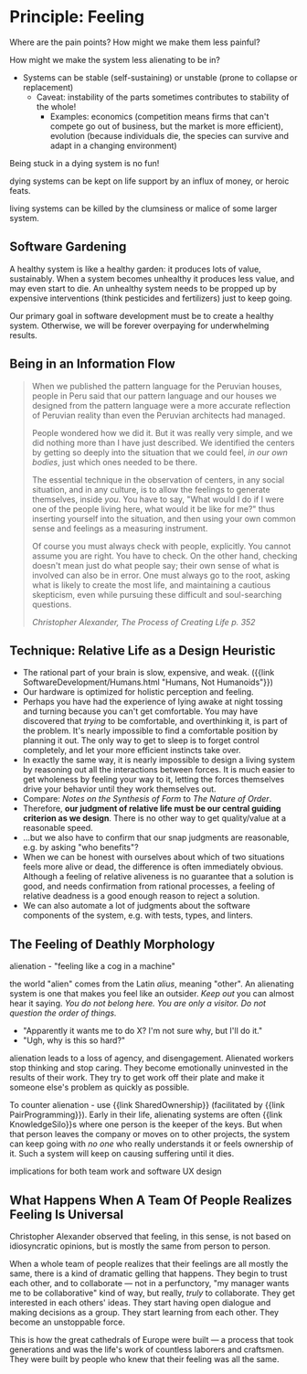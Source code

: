 # Principle: Feeling

<div class="summary-block">

Where are the pain points? How might we make them less painful?

How might we make the system less alienating to be in?

</div>

- Systems can be stable (self-sustaining) or unstable (prone to collapse or replacement)
    - Caveat: instability of the parts sometimes contributes to stability of the whole!
      - Examples: economics (competition means firms that can't compete go out of business, but the market is more efficient), evolution (because individuals die, the species can survive and adapt in a changing environment)

Being stuck in a dying system is no fun!

dying systems can be kept on life support by an influx of money, or heroic feats.

living systems can be killed by the clumsiness or malice of some larger system.

## Software Gardening

A healthy system is like a healthy garden: it produces lots of value, sustainably. When a system becomes unhealthy
it produces less value, and may even start to die. An unhealthy system needs to be propped up by expensive interventions (think pesticides and fertilizers) just to keep going.

Our primary goal in software development must be to create a healthy system. Otherwise, we will be forever overpaying for underwhelming results.

## Being in an Information Flow

> When we published the pattern language for the Peruvian houses, people in Peru said that our pattern language and our houses we designed from the pattern language were a more accurate reflection of Peruvian reality than even the Peruvian architects had managed.
>
> People wondered how we did it. But it was really very simple, and we did nothing more than I have just described. We identified the centers by getting so deeply into the situation that we could feel, _in our own bodies_, just which ones needed to be there.
>
> The essential technique in the observation of centers, in any social situation, and in any culture, is to allow the feelings to generate themselves, inside _you_. You have to say, "What would I do if I were one of the people living here, what would it be like for me?" thus inserting yourself into the situation, and then using your own common sense and feelings as a measuring instrument.
>
> Of course you must always check with people, explicitly. You cannot assume you are right. You have to check. On the other hand, checking doesn't mean just do what people say; their own sense of what is involved can also be in error. One must always go to the root, asking what is likely to create the most life, and maintaining a cautious skepticism, even while pursuing these difficult and soul-searching questions.
>
> <cite>Christopher Alexander, _The Process of Creating Life_ p. 352</cite>

## Technique: Relative Life as a Design Heuristic

- The rational part of your brain is slow, expensive, and weak. ({{link SoftwareDevelopment/Humans.html "Humans, Not Humanoids"}})
- Our hardware is optimized for holistic perception and feeling.
- Perhaps you have had the experience of lying awake at night tossing and turning because you can't get comfortable. You may have discovered that _trying_ to be comfortable, and overthinking it, is part of the problem. It's nearly impossible to find a comfortable position by planning it out. The only way to get to sleep is to forget control completely, and let your more efficient instincts take over.
- In exactly the same way, it is nearly impossible to design a living system by reasoning out all the interactions between forces. It is much easier to get wholeness by feeling your way to it, letting the forces themselves drive your behavior until they work themselves out.
- Compare: _Notes on the Synthesis of Form_ to _The Nature of Order_.
- Therefore, **our judgment of relative life must be our central guiding criterion as we design**. There is no other way to get quality/value at a reasonable speed.
- ...but we also have to confirm that our snap judgments are reasonable, e.g. by asking "who benefits"?
- When we can be honest with ourselves about which of two situations feels more alive or dead, the difference is often immediately obvious. Although a feeling of relative aliveness is no guarantee that a solution is good, and needs confirmation from rational processes, a feeling of relative deadness is a good enough reason to reject a solution.
- We can also automate a lot of judgments about the software components of the system, e.g. with tests, types, and linters.

## The Feeling of Deathly Morphology

alienation - "feeling like a cog in a machine"

the world "alien" comes from the Latin _alius_, meaning "other". An alienating system is one that makes you feel like an outsider. _Keep out_ you can almost hear it saying. _You do not belong here. You are only a visitor. Do not question the order of things._

- "Apparently it wants me to do X? I'm not sure why, but I'll do it."
- "Ugh, why is this so hard?"

alienation leads to a loss of agency, and disengagement. Alienated workers stop thinking and stop caring. They become emotionally uninvested in the results of their work. They try to get work off their plate and make it someone else's problem as quickly as possible.

To counter alienation - use {{link SharedOwnership}} (facilitated by {{link PairProgramming}}). Early in their life, alienating systems are often {{link KnowledgeSilo}}s where one person is the keeper of the keys. But when that person leaves the company or moves on to other projects, the system can keep going with _no one_ who really understands it or feels ownership of it. Such a system will keep on causing suffering until it dies.

implications for both team work and software UX design

## What Happens When A Team Of People Realizes Feeling Is Universal

Christopher Alexander observed that feeling, in this sense, is not based on idiosyncratic opinions, but is mostly the same from person to person.

When a whole team of people realizes that their feelings are all mostly the same, there is a kind of dramatic gelling that happens. They begin to trust each other, and to collaborate — not in a perfunctory, "my manager wants me to be collaborative" kind of way, but really, _truly_ to collaborate. They get interested in each others' ideas. They start having open dialogue and making decisions as a group. They start learning from each other. They become an unstoppable force.

This is how the great cathedrals of Europe were built — a process that took generations and was the life's work of countless laborers and craftsmen. They were built by people who knew that their feeling was all the same.
